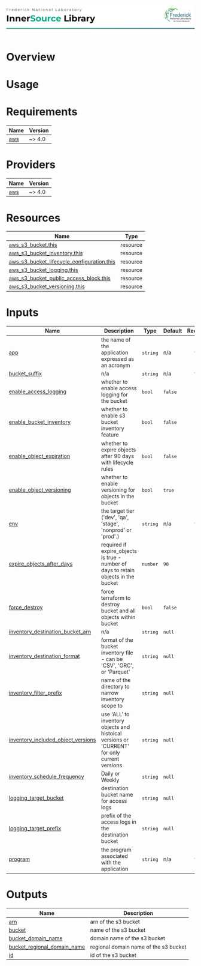 ![Frederick National Laboratory](./assets/fnl.svg)

# Overview 

# Usage 

<!-- BEGIN_TF_DOCS -->
# Requirements

| Name | Version |
|------|---------|
| <a name="requirement_aws"></a> [aws](#requirement\_aws) | ~> 4.0 |

# Providers

| Name | Version |
|------|---------|
| <a name="provider_aws"></a> [aws](#provider\_aws) | ~> 4.0 |

# Resources

| Name | Type |
|------|------|
| [aws_s3_bucket.this](https://registry.terraform.io/providers/hashicorp/aws/latest/docs/resources/s3_bucket) | resource |
| [aws_s3_bucket_inventory.this](https://registry.terraform.io/providers/hashicorp/aws/latest/docs/resources/s3_bucket_inventory) | resource |
| [aws_s3_bucket_lifecycle_configuration.this](https://registry.terraform.io/providers/hashicorp/aws/latest/docs/resources/s3_bucket_lifecycle_configuration) | resource |
| [aws_s3_bucket_logging.this](https://registry.terraform.io/providers/hashicorp/aws/latest/docs/resources/s3_bucket_logging) | resource |
| [aws_s3_bucket_public_access_block.this](https://registry.terraform.io/providers/hashicorp/aws/latest/docs/resources/s3_bucket_public_access_block) | resource |
| [aws_s3_bucket_versioning.this](https://registry.terraform.io/providers/hashicorp/aws/latest/docs/resources/s3_bucket_versioning) | resource |

# Inputs

| Name | Description | Type | Default | Required |
|------|-------------|------|---------|:--------:|
| <a name="input_app"></a> [app](#input\_app) | the name of the application expressed as an acronym | `string` | n/a | yes |
| <a name="input_bucket_suffix"></a> [bucket\_suffix](#input\_bucket\_suffix) | n/a | `string` | n/a | yes |
| <a name="input_enable_access_logging"></a> [enable\_access\_logging](#input\_enable\_access\_logging) | whether to enable access logging for the bucket | `bool` | `false` | no |
| <a name="input_enable_bucket_inventory"></a> [enable\_bucket\_inventory](#input\_enable\_bucket\_inventory) | whether to enable s3 bucket inventory feature | `bool` | `false` | no |
| <a name="input_enable_object_expiration"></a> [enable\_object\_expiration](#input\_enable\_object\_expiration) | whether to expire objects after 90 days with lifecycle rules | `bool` | `false` | no |
| <a name="input_enable_object_versioning"></a> [enable\_object\_versioning](#input\_enable\_object\_versioning) | whether to enable versioning for objects in the bucket | `bool` | `true` | no |
| <a name="input_env"></a> [env](#input\_env) | the target tier ('dev', 'qa', 'stage', 'nonprod' or 'prod'.) | `string` | n/a | yes |
| <a name="input_expire_objects_after_days"></a> [expire\_objects\_after\_days](#input\_expire\_objects\_after\_days) | required if expire\_objects is true - number of days to retain objects in the bucket | `number` | `90` | no |
| <a name="input_force_destroy"></a> [force\_destroy](#input\_force\_destroy) | force terraform to destroy bucket and all objects within bucket | `bool` | `false` | no |
| <a name="input_inventory_destination_bucket_arn"></a> [inventory\_destination\_bucket\_arn](#input\_inventory\_destination\_bucket\_arn) | n/a | `string` | `null` | no |
| <a name="input_inventory_destination_format"></a> [inventory\_destination\_format](#input\_inventory\_destination\_format) | format of the bucket inventory file - can be 'CSV', 'ORC', or 'Parquet' | `string` | `null` | no |
| <a name="input_inventory_filter_prefix"></a> [inventory\_filter\_prefix](#input\_inventory\_filter\_prefix) | name of the directory to narrow inventory scope to | `string` | `null` | no |
| <a name="input_inventory_included_object_versions"></a> [inventory\_included\_object\_versions](#input\_inventory\_included\_object\_versions) | use 'ALL' to inventory objects and histoical versions or 'CURRENT' for only current versions | `string` | `null` | no |
| <a name="input_inventory_schedule_frequency"></a> [inventory\_schedule\_frequency](#input\_inventory\_schedule\_frequency) | Daily or Weekly | `string` | `null` | no |
| <a name="input_logging_target_bucket"></a> [logging\_target\_bucket](#input\_logging\_target\_bucket) | destination bucket name for access logs | `string` | `null` | no |
| <a name="input_logging_target_prefix"></a> [logging\_target\_prefix](#input\_logging\_target\_prefix) | prefix of the access logs in the destination bucket | `string` | `null` | no |
| <a name="input_program"></a> [program](#input\_program) | the program associated with the application | `string` | n/a | yes |

# Outputs

| Name | Description |
|------|-------------|
| <a name="output_arn"></a> [arn](#output\_arn) | arn of the s3 bucket |
| <a name="output_bucket"></a> [bucket](#output\_bucket) | name of the s3 bucket |
| <a name="output_bucket_domain_name"></a> [bucket\_domain\_name](#output\_bucket\_domain\_name) | domain name of the s3 bucket |
| <a name="output_bucket_regional_domain_name"></a> [bucket\_regional\_domain\_name](#output\_bucket\_regional\_domain\_name) | regional domain name of the s3 bucket |
| <a name="output_id"></a> [id](#output\_id) | id of the s3 bucket |
<!-- END_TF_DOCS -->